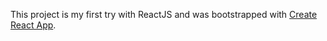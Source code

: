This project is my first try with ReactJS and was bootstrapped with [Create React App](https://github.com/facebookincubator/create-react-app).
